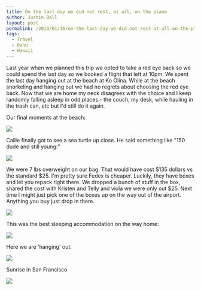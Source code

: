 ```yaml
---
title: On the last day we did not rest, at all, on the plane
author: Justin Ball
layout: post
permalink: /2013/01/16/on-the-last-day-we-did-not-rest-at-all-on-the-plane/
tags:
  - Travel
  - Oahu
  - Hawaii
---
```


Last year when we planned this trip we opted to take a red eye back so we could spend the last day so we booked a flight that left at 10pm. We spent the last day hanging out at the beach at Ko Olina. While at the beach snorkeling and hanging out we had no regrets about choosing the red eye back. Now that we are home my neck disagrees with the choice and I keep randomly falling asleep in odd places - the couch, my desk, while hauling in the trash can, etc but I'd still do it again.

Our final moments at the beach:


 <img class="scale-image" src="/images/posts/2013/01/IMG_0981.jpg" />

Callie finally got to see a sea turtle up close. He said something like "150 dude and still young:"


 <img class="scale-image" src="/images/posts/2013/01/IMG_6394.jpg" />

We were 7 lbs overweight on our bag. That would have cost $135 dollars vs the standard $25. I'm pretty sure Fedex is cheaper. Luckily, they have boxes and let you repack right there. We dropped a bunch of stuff in the box, shared the cost with Kristen and Telly and viola we were only out $25. Next time I might just pick one of the boxes up on the way out of the airport. Anything you buy just drop in there.


 <img class="scale-image" src="/images/posts/2013/01/IMG_6470.jpg" />

This was the best sleeping accommodation on the way home:


 <img class="scale-image" src="/images/posts/2013/01/IMG_0983.jpg" />

Here we are 'hanging' out.


 <img class="scale-image" src="/images/posts/2013/01/IMG_6477.jpg" />

Sunrise in San Francisco


 <img class="scale-image" src="/images/posts/2013/01/IMG_0988.jpg" />